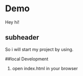 # Demo 
Hey 
hi!

## subheader 

So i will start my project by using.


##local Development 

1. open index.html in your browser 